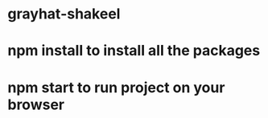 # grayhat-shakeel
# npm install to install all the packages
# npm start to run project on your browser
